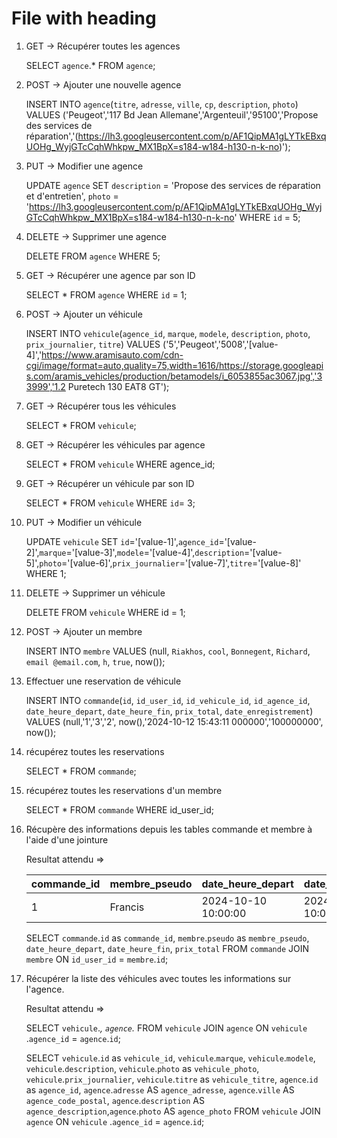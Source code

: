 # File with heading

1. GET -> Récupérer toutes les agences

    SELECT `agence`.* FROM `agence`;

2. POST -> Ajouter une nouvelle agence

    INSERT INTO `agence`(`titre`, `adresse`, `ville`, `cp`, `description`, `photo`) VALUES ('Peugeot','117 Bd Jean Allemane','Argenteuil','95100','Propose des services de réparation','(https://lh3.googleusercontent.com/p/AF1QipMA1gLYTkEBxqUOHg_WyjGTcCqhWhkpw_MX1BpX=s184-w184-h130-n-k-no)');

3. PUT -> Modifier une agence

    UPDATE `agence` SET `description` = 'Propose des services de réparation et d\'entretien', `photo` = 'https://lh3.googleusercontent.com/p/AF1QipMA1gLYTkEBxqUOHg_WyjGTcCqhWhkpw_MX1BpX=s184-w184-h130-n-k-no' WHERE `id` = 5;

4. DELETE -> Supprimer une agence

    DELETE FROM `agence` WHERE 5;

5. GET -> Récupérer une agence par son ID

    SELECT * FROM `agence` WHERE `id` = 1;

6. POST -> Ajouter un véhicule

    INSERT INTO `vehicule`(`agence_id`, `marque`, `modele`, `description`, `photo`, `prix_journalier`, `titre`) VALUES ('5','Peugeot','5008','[value-4]','https://www.aramisauto.com/cdn-cgi/image/format=auto,quality=75,width=1616/https://storage.googleapis.com/aramis_vehicles/production/betamodels/i_6053855ac3067.jpg','33999','1.2 Puretech 130 EAT8 GT');

7. GET -> Récupérer tous les véhicules

    SELECT * FROM `vehicule`;

8. GET -> Récupérer les véhicules par agence

    SELECT * FROM `vehicule` WHERE agence_id;

9. GET -> Récupérer un véhicule par son ID

    SELECT * FROM `vehicule` WHERE `id`= 3;

10. PUT -> Modifier un véhicule

    UPDATE `vehicule` SET `id`='[value-1]',`agence_id`='[value-2]',`marque`='[value-3]',`modele`='[value-4]',`description`='[value-5]',`photo`='[value-6]',`prix_journalier`='[value-7]',`titre`='[value-8]' WHERE 1;

11. DELETE -> Supprimer un véhicule

    DELETE FROM `vehicule` WHERE  id = 1;

12. POST -> Ajouter un membre

    INSERT INTO `membre` VALUES (null, `Riakhos`, `cool`, `Bonnegent`, `Richard`, `email @email.com`, `h`, `true`, now());

13. Effectuer une reservation de véhicule

    INSERT INTO `commande`(`id`, `id_user_id`, `id_vehicule_id`, `id_agence_id`, `date_heure_depart`, `date_heure_fin`, `prix_total`, `date_enregistrement`) VALUES (null,'1','3','2', now(),'2024-10-12 15:43:11 000000','100000000', now());

14. récupérez toutes les reservations

    SELECT * FROM `commande`;

15. récupérez toutes les reservations d'un membre

    SELECT * FROM `commande` WHERE id_user_id;

16. Récupère des informations depuis les tables commande et membre à l'aide d'une jointure

    Resultat attendu =>

    | commande_id | membre_pseudo | date_heure_depart    | date_heure_fin        | prix_total |
    |-------------|---------------|----------------------|-----------------------|------------|
    | 1           | Francis       | 2024-10-10 10:00:00  | 2024-10-15 10:00:00   | 2445       |

    SELECT `commande`.`id` as `commande_id`, `membre`.`pseudo` as `membre_pseudo`, `date_heure_depart`, `date_heure_fin`, `prix_total` FROM `commande` JOIN `membre` ON `id_user_id` = `membre`.`id`;

17. Récupérer la liste des véhicules avec toutes les informations sur l'agence.

    Resultat attendu =>

    SELECT `vehicule`.*, `agence`.* FROM `vehicule` JOIN `agence` ON `vehicule` .`agence_id` = `agence`.`id`;

    SELECT `vehicule`.`id` as `vehicule_id`, `vehicule`.`marque`, `vehicule`.`modele`, `vehicule`.`description`, `vehicule`.`photo` as `vehicule_photo`, `vehicule`.`prix_journalier`, `vehicule`.`titre` as `vehicule_titre`, `agence`.`id` as `agence_id`, `agence`.`adresse` AS `agence_adresse`, `agence`.`ville` AS `agence_code_postal`, `agence`.`description` AS `agence_description`,`agence`.`photo` AS `agence_photo` FROM `vehicule` JOIN `agence` ON `vehicule` .`agence_id` = `agence`.`id`;
